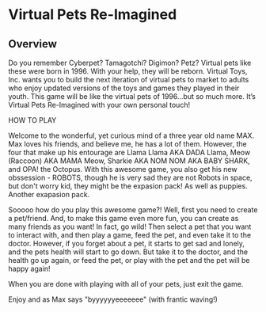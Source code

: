 ﻿# Virtual Pets Re-Imagined
## Overview
Do you remember Cyberpet? Tamagotchi? Digimon? Petz? Virtual pets like these were born in 1996. With your help, they will be reborn. Virtual Toys, Inc. wants you to build the next iteration of virtual pets to market to adults who enjoy updated versions of the toys and games they played in their youth.  This game will be like the virtual pets of 1996...but so much more. It’s Virtual Pets Re-Imagined with your own personal touch!


HOW TO PLAY

Welcome to the wonderful, yet curious mind of a three year old name MAX. Max loves his friends, and believe me, he has a lot of them. However, the four that make up his entourage are Llama Llama AKA DADA Llama, Meow (Raccoon) AKA MAMA Meow, Sharkie AKA NOM NOM AKA BABY SHARK, and OPA! the Octopus. With this awesome game, you also get his new obssession - ROBOTS, though he is very sad they are not Robots in space, but don't worry kid, they might be the expasion pack! As well as puppies. Another exapasion pack.

Sooooo how do you play this awesome game?! Well, first you need to create a pet/friend. And, to make this game even more fun, you can create as many friends as you want! In fact, go wild! Then select a pet that you want to interact with, and then play a game, feed the pet, and even take it to the doctor. However, if you forget about a pet, it starts to get sad and lonely, and the pets health will start to go down. But take it to the doctor, and the health go up again, or feed the pet, or play with the pet and the pet will be happy again!

When you are done with playing with all of your pets, just exit the game.

Enjoy and as Max says "byyyyyyeeeeeee" (with frantic waving!)